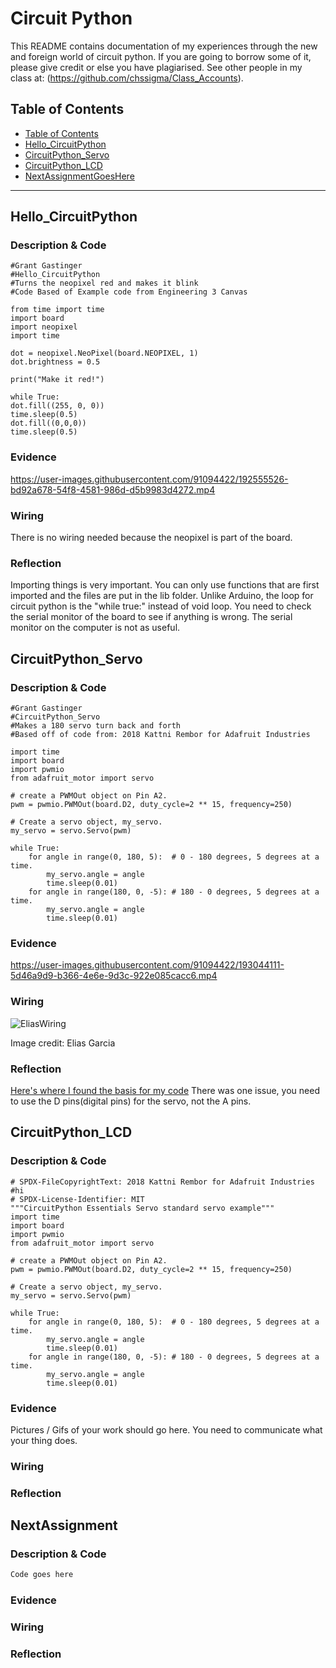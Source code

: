 # Circuit Python
This README contains documentation of my experiences through the new and foreign world of circuit python. If you are going to borrow some of it, please give credit or else you have plagiarised. See other people in my class at: (https://github.com/chssigma/Class_Accounts).
## Table of Contents
* [Table of Contents](#TableOfContents)
* [Hello_CircuitPython](#Hello_CircuitPython)
* [CircuitPython_Servo](#CircuitPython_Servo)
* [CircuitPython_LCD](#CircuitPython_LCD)
* [NextAssignmentGoesHere](#NextAssignment)
---
## Hello_CircuitPython

### Description & Code
```
#Grant Gastinger
#Hello_CircuitPython
#Turns the neopixel red and makes it blink
#Code Based of Example code from Engineering 3 Canvas

from time import time
import board
import neopixel
import time

dot = neopixel.NeoPixel(board.NEOPIXEL, 1)
dot.brightness = 0.5 

print("Make it red!")

while True:
dot.fill((255, 0, 0))
time.sleep(0.5)
dot.fill((0,0,0))
time.sleep(0.5)
```
### Evidence
https://user-images.githubusercontent.com/91094422/192555526-bd92a678-54f8-4581-986d-d5b9983d4272.mp4

### Wiring
There is no wiring needed because the neopixel is part of the board. 

### Reflection
 Importing things is very important. You can only use functions that are first imported and the files are put in the lib folder. 
 Unlike Arduino, the loop for circuit python is the "while true:" instead of void loop. 
 You need to check the serial monitor of the board to see if anything is wrong. The serial monitor on the computer is not as useful.


## CircuitPython_Servo

### Description & Code

```
#Grant Gastinger
#CircuitPython_Servo
#Makes a 180 servo turn back and forth 
#Based off of code from: 2018 Kattni Rembor for Adafruit Industries

import time
import board
import pwmio
from adafruit_motor import servo

# create a PWMOut object on Pin A2.
pwm = pwmio.PWMOut(board.D2, duty_cycle=2 ** 15, frequency=250)

# Create a servo object, my_servo.
my_servo = servo.Servo(pwm)

while True:
    for angle in range(0, 180, 5):  # 0 - 180 degrees, 5 degrees at a time.
        my_servo.angle = angle
        time.sleep(0.01)
    for angle in range(180, 0, -5): # 180 - 0 degrees, 5 degrees at a time.
        my_servo.angle = angle
        time.sleep(0.01)

```

### Evidence
https://user-images.githubusercontent.com/91094422/193044111-5d46a9d9-b366-4e6e-9d3c-922e085cacc6.mp4

### Wiring
![EliasWiring](https://user-images.githubusercontent.com/91094422/193046672-c67778a8-b683-4d67-8af1-8846cccd1db1.png)

Image credit: Elias Garcia

### Reflection
[Here's where I found the basis for my code](https://learn.adafruit.com/circuitpython-essentials/circuitpython-servo)  There was one issue, you need to use the D pins(digital pins) for the servo, not the A pins.

## CircuitPython_LCD

### Description & Code

```
# SPDX-FileCopyrightText: 2018 Kattni Rembor for Adafruit Industries
#hi
# SPDX-License-Identifier: MIT
"""CircuitPython Essentials Servo standard servo example"""
import time
import board
import pwmio
from adafruit_motor import servo

# create a PWMOut object on Pin A2.
pwm = pwmio.PWMOut(board.D2, duty_cycle=2 ** 15, frequency=250)

# Create a servo object, my_servo.
my_servo = servo.Servo(pwm)

while True:
    for angle in range(0, 180, 5):  # 0 - 180 degrees, 5 degrees at a time.
        my_servo.angle = angle
        time.sleep(0.01)
    for angle in range(180, 0, -5): # 180 - 0 degrees, 5 degrees at a time.
        my_servo.angle = angle
        time.sleep(0.01)

```

### Evidence

Pictures / Gifs of your work should go here.  You need to communicate what your thing does.

### Wiring

### Reflection





## NextAssignment

### Description & Code

```python
Code goes here

```

### Evidence

### Wiring

### Reflection
